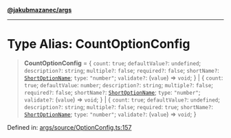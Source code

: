 [**@jakubmazanec/args**](../README.md)

---

# Type Alias: CountOptionConfig

> **CountOptionConfig** = \{ `count`: `true`; `defaultValue?`: `undefined`; `description?`:
> `string`; `multiple?`: `false`; `required?`: `false`; `shortName?`:
> [`ShortOptionName`](ShortOptionName.md); `type`: `"number"`; `validate?`: (`value`) => `void`; \}
> \| \{ `count`: `true`; `defaultValue`: `number`; `description?`: `string`; `multiple?`: `false`;
> `required?`: `false`; `shortName?`: [`ShortOptionName`](ShortOptionName.md); `type`: `"number"`;
> `validate?`: (`value`) => `void`; \} \| \{ `count`: `true`; `defaultValue?`: `undefined`;
> `description?`: `string`; `multiple?`: `false`; `required`: `true`; `shortName?`:
> [`ShortOptionName`](ShortOptionName.md); `type`: `"number"`; `validate?`: (`value`) => `void`; \}

Defined in:
[args/source/OptionConfig.ts:157](https://github.com/jakubmazanec/tools/blob/dccfe8e5cee218e88ff4db59e4bf460975897c58/packages/args/source/OptionConfig.ts#L157)
